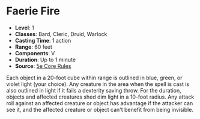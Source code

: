 # Faerie Fire

- **Level**: 1
- **Classes**: Bard, Cleric, Druid, Warlock
- **Casting Time**: 1 action
- **Range**: 60 feet
- **Components**: V
- **Duration**: Up to 1 minute
- **Source**: [5e Core Rules](http://dnd.wizards.com/articles/features/systems-reference-document-srd)

Each object in a 20-foot cube within range is outlined in blue, green, or violet light (your choice). Any creature in the area when the spell is cast is also outlined in light if it fails a dexterity saving throw. For the duration, objects and affected creatures shed dim light in a 10-foot radius. Any attack roll against an affected creature or object has advantage if the attacker can see it, and the affected creature or object can't benefit from being invisible.

